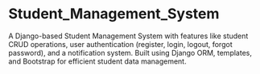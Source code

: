 # Student_Management_System
A Django-based Student Management System with features like student CRUD operations, user authentication (register, login, logout, forgot password), and a notification system. Built using Django ORM, templates, and Bootstrap for efficient student data management.
